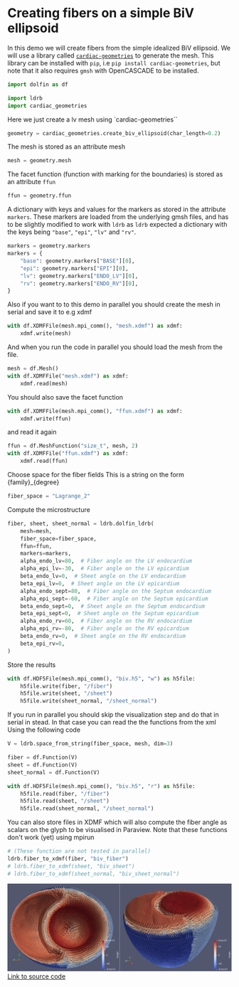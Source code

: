 # Creating fibers on a simple BiV ellipsoid

In this demo we will create fibers from the simple idealized BiV ellipsoid. We will use a library called [`cardiac-geometries`](https://computationalphysiology.github.io/cardiac_geometries/) to generate the mesh.
This library can be installed with `pip`, i.e `pip install cardiac-geometries`, but note that it also requires `gmsh` with OpenCASCADE to be installed.



```python
import dolfin as df
```

```python
import ldrb
import cardiac_geometries
```



Here we just create a lv mesh using `cardiac-geometries``


```python
geometry = cardiac_geometries.create_biv_ellipsoid(char_length=0.2)
```


The mesh is stored as an attribute mesh


```python
mesh = geometry.mesh
```


The facet function (function with marking for the boundaries) is stored as an attribute `ffun`


```python
ffun = geometry.ffun
```


A dictionary with keys and values for the markers as stored in the attribute `markers`. These markers are loaded from the underlying gmsh files, and has to be slightly modified to work with `ldrb` as `ldrb` expected a dictionary with the keys being `"base"`, `"epi"`, `"lv"` and `"rv"`.


```python
markers = geometry.markers
markers = {
    "base": geometry.markers["BASE"][0],
    "epi": geometry.markers["EPI"][0],
    "lv": geometry.markers["ENDO_LV"][0],
    "rv": geometry.markers["ENDO_RV"][0],
}
```


Also if you want to to this demo in parallel you should create the mesh
in serial and save it to e.g xdmf



```python
with df.XDMFFile(mesh.mpi_comm(), "mesh.xdmf") as xdmf:
    xdmf.write(mesh)
```


And when you run the code in parallel you should load the mesh from the file.


```python
mesh = df.Mesh()
with df.XDMFFile("mesh.xdmf") as xdmf:
    xdmf.read(mesh)
```

You should also save the facet function

```python
with df.XDMFFile(mesh.mpi_comm(), "ffun.xdmf") as xdmf:
    xdmf.write(ffun)
```

and read it again

```python
ffun = df.MeshFunction("size_t", mesh, 2)
with df.XDMFFile("ffun.xdmf") as xdmf:
    xdmf.read(ffun)
```


Choose space for the fiber fields
This is a string on the form {family}_{degree}

```python
fiber_space = "Lagrange_2"
```

Compute the microstructure

```python
fiber, sheet, sheet_normal = ldrb.dolfin_ldrb(
    mesh=mesh,
    fiber_space=fiber_space,
    ffun=ffun,
    markers=markers,
    alpha_endo_lv=80,  # Fiber angle on the LV endocardium
    alpha_epi_lv=-30,  # Fiber angle on the LV epicardium
    beta_endo_lv=0,  # Sheet angle on the LV endocardium
    beta_epi_lv=0,  # Sheet angle on the LV epicardium
    alpha_endo_sept=80,  # Fiber angle on the Septum endocardium
    alpha_epi_sept=-60,  # Fiber angle on the Septum epicardium
    beta_endo_sept=0,  # Sheet angle on the Septum endocardium
    beta_epi_sept=0,  # Sheet angle on the Septum epicardium
    alpha_endo_rv=60,  # Fiber angle on the RV endocardium
    alpha_epi_rv=-80,  # Fiber angle on the RV epicardium
    beta_endo_rv=0,  # Sheet angle on the RV endocardium
    beta_epi_rv=0,
)
```

Store the results

```python
with df.HDF5File(mesh.mpi_comm(), "biv.h5", "w") as h5file:
    h5file.write(fiber, "/fiber")
    h5file.write(sheet, "/sheet")
    h5file.write(sheet_normal, "/sheet_normal")
```

If you run in parallel you should skip the visualization step and do that in
serial in stead. In that case you can read the the functions from the xml
Using the following code


```python
V = ldrb.space_from_string(fiber_space, mesh, dim=3)
```

```python
fiber = df.Function(V)
sheet = df.Function(V)
sheet_normal = df.Function(V)
```

```python
with df.HDF5File(mesh.mpi_comm(), "biv.h5", "r") as h5file:
    h5file.read(fiber, "/fiber")
    h5file.read(sheet, "/sheet")
    h5file.read(sheet_normal, "/sheet_normal")
```


You can also store files in XDMF which will also compute the fiber angle as scalars on the glyph to be visualised in Paraview. Note that these functions don't work (yet) using mpirun

```python
# (These function are not tested in parallel)
ldrb.fiber_to_xdmf(fiber, "biv_fiber")
# ldrb.fiber_to_xdmf(sheet, "biv_sheet")
# ldrb.fiber_to_xdmf(sheet_normal, "biv_sheet_normal")
```

![_](_static/figures/biv_fiber.png)
[Link to source code](https://github.com/finsberg/ldrb/blob/main/demos/demo_biv.py)
